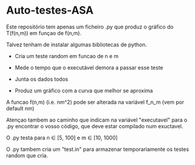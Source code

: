 # Auto-testes-ASA

Este repositório tem apenas um ficheiro .py que produz o gráfico do T(f(n,m)) em funçao de f(n,m).

Talvez tenham de instalar algumas bibliotecas de python.

- Cria um teste random em funcao de n e m

- Mede o tempo que o executável demora a passar esse teste

- Junta os dados todos

- Produz um gráfico com a curva que melhor se aproxima

A funcao f(n,m) (i.e. nm^2) pode ser alterada na variável f_n_m (vem por default nm)

Atençao tambem ao caminho que indicam na variável "executavel" para o .py encontrar o vosso código, que deve estar compilado num exuctavel.

O .py testa para n ∈ [5, 100] e m ∈ [10, 1000]

O .py tambem cria um "test.in" para armazenar temporariamente os testes random que cria.
